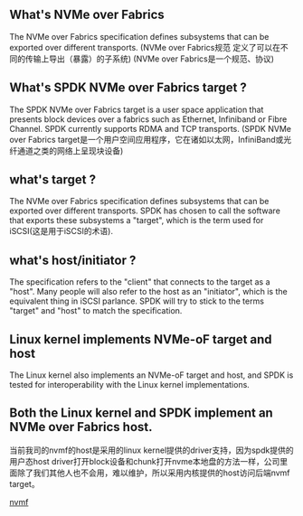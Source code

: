 ## What's NVMe over Fabrics
The NVMe over Fabrics specification defines subsystems that can be exported over different transports. 
(NVMe over Fabrics规范 定义了可以在不同的传输上导出（暴露）的子系统)
(NVMe over Fabrics是一个规范、协议)

## What's SPDK NVMe over Fabrics target ?
The SPDK NVMe over Fabrics target is a user space application that presents block devices over a fabrics such as Ethernet, Infiniband or Fibre Channel. SPDK currently supports RDMA and TCP transports. 
(SPDK NVMe over Fabrics target是一个用户空间应用程序，它在诸如以太网，InfiniBand或光纤通道之类的网络上呈现块设备)

## what's target ?
The NVMe over Fabrics specification defines subsystems that can be exported over different transports. SPDK has chosen to call the software that exports these subsystems a "target", which is the term used for iSCSI(这是用于iSCSI的术语).

## what's host/initiator ?
The specification refers to the "client" that connects to the target as a "host". Many people will also refer to the host as an "initiator", which is the equivalent thing in iSCSI parlance. SPDK will try to stick to the terms "target" and "host" to match the specification.

## Linux kernel implements NVMe-oF target and host
The Linux kernel also implements an NVMe-oF target and host, and SPDK is tested for interoperability with the Linux kernel implementations.

## Both the Linux kernel and SPDK implement an NVMe over Fabrics host.
当前我司的nvmf的host是采用的linux kernel提供的driver支持，因为spdk提供的用户态host driver打开block设备和chunk打开nvme本地盘的方法一样，公司里面除了我们其他人也不会用，难以维护，所以采用内核提供的host访问后端nvmf target。

[nvmf](https://spdk.io/doc/nvmf.html)